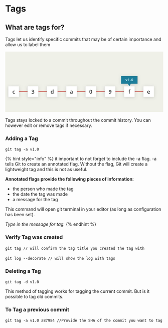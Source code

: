 # Tags

## What are tags for?

Tags let us identify specific commits that may be of certain importance and allow us to label them

![commit f is tagged with version 1.0](../../.gitbook/assets/screen-shot-2019-06-02-at-9.57.31-pm.png)

Tags stays locked to a commit throughout the commit history. You can however edit or remove tags if necessary.

### Adding a Tag

```text
git tag -a v1.0
```

{% hint style="info" %}
it important to not forget to include the -a flag. -a tells Git to create an annotated flag. Without the flag, Git will create a lightweight tag and this is not as useful.

**Annotated flags provide the following pieces of information:**

* the person who made the tag
* the date the tag was made
* a message for the tag

This command will open git terminal in your editor \(as long as configuration has been set\).

_Type in the message for tag._
{% endhint %}

### Verify Tag was created

```text
git tag // will confirm the tag title you created the tag with

git log --decorate // will show the log with tags
```

### Deleting a Tag

```text
git tag -d v1.0
```

This method of tagging works for tagging the current commit. But is it possible to tag old commits.

### To Tag a previous commit

```text
git tag -a v1.0 a87984 //Provide the SHA of the commit you want to tag
```

